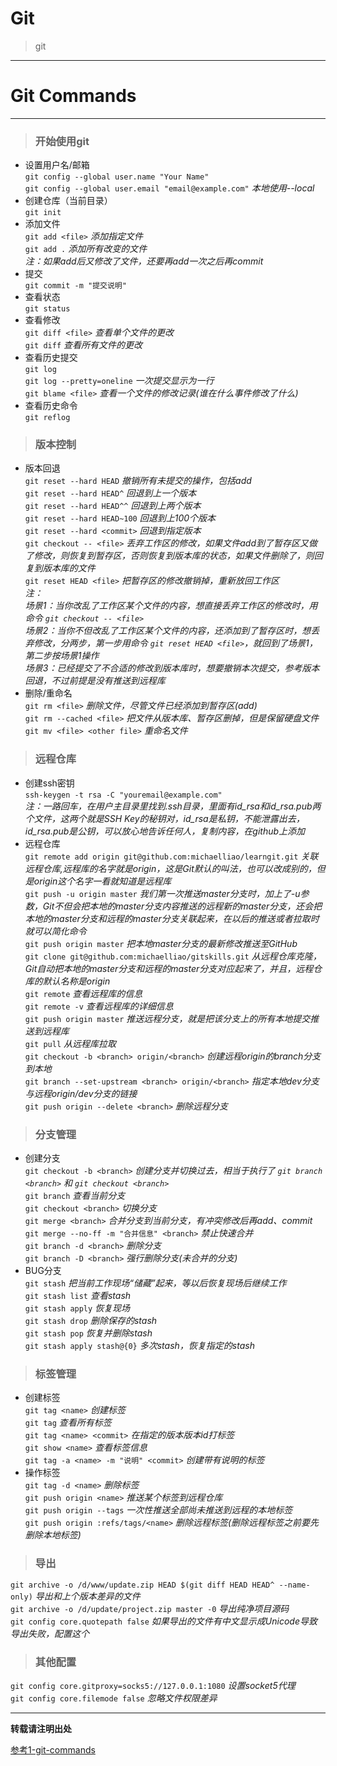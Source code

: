 # Git
> git 
---
# Git Commands

---
> ### 开始使用git  

* 设置用户名/邮箱  
`git config --global user.name "Your Name"`  
`git config --global user.email "email@example.com"`  _本地使用--local_  
* 创建仓库（当前目录）  
`git init`  
* 添加文件  
`git add <file>` _添加指定文件_  
`git add .` _添加所有改变的文件_  
_注：如果add后又修改了文件，还要再add一次之后再commit_  
* 提交  
`git commit -m "提交说明"`  
* 查看状态  
`git status`  
* 查看修改  
`git diff <file>` _查看单个文件的更改_  
`git diff` _查看所有文件的更改_  
* 查看历史提交  
`git log`  
`git log --pretty=oneline` _一次提交显示为一行_  
`git blame <file>` _查看一个文件的修改记录(谁在什么事件修改了什么)_  
* 查看历史命令  
`git reflog`

> ### 版本控制  

* 版本回退  
`git reset --hard HEAD` _撤销所有未提交的操作，包括add_  
`git reset --hard HEAD^` _回退到上一个版本_  
`git reset --hard HEAD^^` _回退到上两个版本_  
`git reset --hard HEAD~100` _回退到上100个版本_  
`git reset --hard <commit>` _回退到指定版本_  
`git checkout -- <file>` _丢弃工作区的修改，如果文件add到了暂存区又做了修改，则恢复到暂存区，否则恢复到版本库的状态，如果文件删除了，则回复到版本库的文件_  
`git reset HEAD <file>` _把暂存区的修改撤销掉，重新放回工作区_  
_注：_  
_场景1：当你改乱了工作区某个文件的内容，想直接丢弃工作区的修改时，用命令 `git checkout -- <file>`_  
_场景2：当你不但改乱了工作区某个文件的内容，还添加到了暂存区时，想丢弃修改，分两步，第一步用命令 `git reset HEAD <file>`，就回到了场景1，第二步按场景1操作_  
_场景3：已经提交了不合适的修改到版本库时，想要撤销本次提交，参考版本回退，不过前提是没有推送到远程库_  
* 删除/重命名  
`git rm <file>` _删除文件，尽管文件已经添加到暂存区(add)_  
`git rm --cached <file>` _把文件从版本库、暂存区删掉，但是保留硬盘文件_  
`git mv <file> <other file>` _重命名文件_  

> ### 远程仓库  

* 创建ssh密钥  
`ssh-keygen -t rsa -C "youremail@example.com"`  
_注：一路回车，在用户主目录里找到.ssh目录，里面有id_rsa和id_rsa.pub两个文件，这两个就是SSH Key的秘钥对，id_rsa是私钥，不能泄露出去，id_rsa.pub是公钥，可以放心地告诉任何人，复制内容，在github上添加_  
* 远程仓库  
`git remote add origin git@github.com:michaelliao/learngit.git` _关联远程仓库,远程库的名字就是origin，这是Git默认的叫法，也可以改成别的，但是origin这个名字一看就知道是远程库_  
`git push -u origin master` _我们第一次推送master分支时，加上了-u参数，Git不但会把本地的master分支内容推送的远程新的master分支，还会把本地的master分支和远程的master分支关联起来，在以后的推送或者拉取时就可以简化命令_  
`git push origin master` _把本地master分支的最新修改推送至GitHub_  
`git clone git@github.com:michaelliao/gitskills.git` _从远程仓库克隆，Git自动把本地的master分支和远程的master分支对应起来了，并且，远程仓库的默认名称是origin_  
`git remote` _查看远程库的信息_  
`git remote -v` _查看远程库的详细信息_  
`git push origin master` _推送远程分支，就是把该分支上的所有本地提交推送到远程库_  
`git pull` _从远程库拉取_  
`git checkout -b <branch> origin/<branch>` _创建远程origin的branch分支到本地_  
`git branch --set-upstream <branch> origin/<branch>` _指定本地dev分支与远程origin/dev分支的链接_  
`git push origin --delete <branch>` _删除远程分支_  

> ### 分支管理  

* 创建分支  
`git checkout -b <branch>` _创建分支并切换过去，相当于执行了 `git branch <branch>` 和 `git checkout <branch>`_  
`git branch` _查看当前分支_  
`git checkout <branch>` _切换分支_  
`git merge <branch>` _合并分支到当前分支，有冲突修改后再add、commit_  
`git merge --no-ff -m "合并信息" <branch>` _禁止快速合并_  
`git branch -d <branch>` _删除分支_  
`git branch -D <branch>` _强行删除分支(未合并的分支)_  
* BUG分支  
`git stash` _把当前工作现场“储藏”起来，等以后恢复现场后继续工作_  
`git stash list` _查看stash_  
`git stash apply` _恢复现场_  
`git stash drop` _删除保存的stash_  
`git stash pop` _恢复并删除stash_  
`git stash apply stash@{0}` _多次stash，恢复指定的stash_  

> ### 标签管理  

* 创建标签  
`git tag <name>` _创建标签_  
`git tag` _查看所有标签_  
`git tag <name> <commit>` _在指定的版本版本id打标签_  
`git show <name>` _查看标签信息_  
`git tag -a <name> -m "说明" <commit>` _创建带有说明的标签_  
* 操作标签  
`git tag -d <name>` _删除标签_  
`git push origin <name>` _推送某个标签到远程仓库_  
`git push origin --tags` _一次性推送全部尚未推送到远程的本地标签_  
`git push origin :refs/tags/<name>` _删除远程标签(删除远程标签之前要先删除本地标签)_  

> ### 导出

`git archive -o /d/www/update.zip HEAD $(git diff HEAD HEAD^ --name-only)` _导出和上个版本差异的文件_  
`git archive -o /d/update/project.zip master -0` _导出纯净项目源码_  
`git config core.quotepath false` _如果导出的文件有中文显示成Unicode导致导出失败，配置这个_  

> ### 其他配置

`git config core.gitproxy=socks5://127.0.0.1:1080` _设置socket5代理_  
`git config core.filemode false` _忽略文件权限差异_  

---
**转载请注明出处**  

[参考1-git-commands](https://github.com/suyar/git-commands)  

